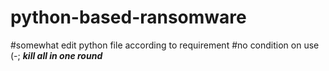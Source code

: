 # python-based-ransomware
#somewhat edit python file according to requirement
#no condition on use (-;
*************kill all in one round*************
